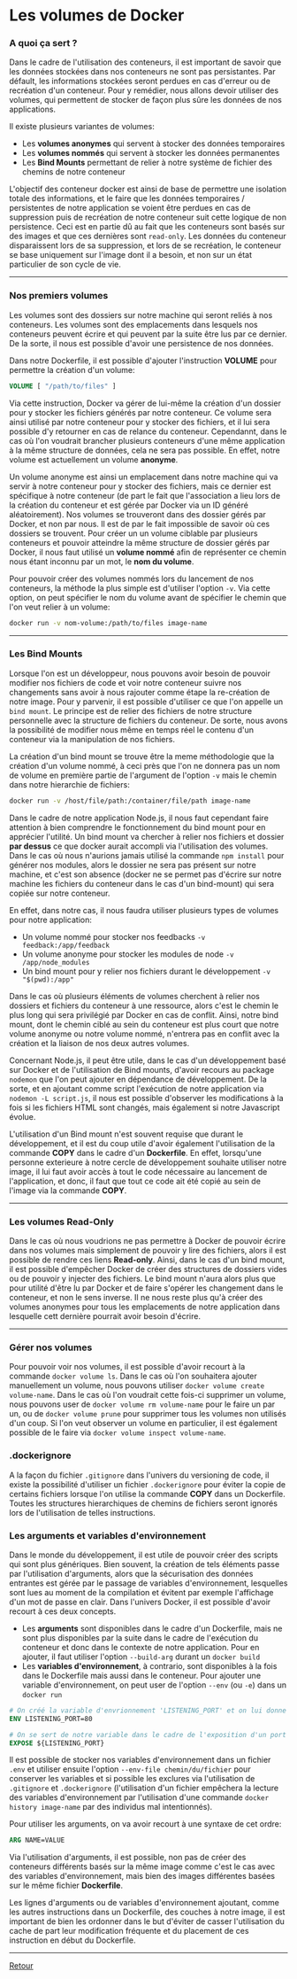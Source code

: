 # Les volumes de Docker

### A quoi ça sert ?

Dans le cadre de l'utilisation des conteneurs, il est important de savoir que les données stockées dans nos conteneurs ne sont pas persistantes. Par défault, les informations stockées seront perdues en cas d'erreur ou de recréation d'un conteneur. Pour y remédier, nous allons devoir utiliser des volumes, qui permettent de stocker de façon plus sûre les données de nos applications.

Il existe plusieurs variantes de volumes:
- Les **volumes anonymes** qui servent à stocker des données temporaires
- Les **volumes nommés** qui servent à stocker les données permanentes
- Les **Bind Mounts** permettant de relier à notre système de fichier des chemins de notre conteneur

L'objectif des conteneur docker est ainsi de base de permettre une isolation totale des informations, et le faire que les données temporaires / persistentes de notre application se voient être perdues en cas de suppression puis de recréation de notre conteneur suit cette logique de non persistence. Ceci est en partie dû au fait que les conteneurs sont basés sur des images et que ces dernières sont `read-only`. Les données du conteneur disparaissent lors de sa suppression, et lors de se recréation, le conteneur se base uniquement sur l'image dont il a besoin, et non sur un état particulier de son cycle de vie.

---

### Nos premiers volumes

Les volumes sont des dossiers sur notre machine qui seront reliés à nos conteneurs. Les volumes sont des emplacements dans lesquels nos conteneurs peuvent écrire et qui peuvent par la suite être lus par ce dernier. De la sorte, il nous est possible d'avoir une persistence de nos données.

Dans notre Dockerfile, il est possible d'ajouter l'instruction **VOLUME** pour permettre la création d'un volume:

```dockerfile
VOLUME [ "/path/to/files" ]
```

Via cette instruction, Docker va gérer de lui-même la création d'un dossier pour y stocker les fichiers générés par notre conteneur. Ce volume sera ainsi utilisé par notre conteneur pour y stocker des fichiers, et il lui sera possible d'y retourner en cas de relance du conteneur. Cependannt, dans le cas où l'on voudrait brancher plusieurs conteneurs d'une même application à la même structure de données, cela ne sera pas possible. En effet, notre volume est actuellement un volume **anonyme**. 

Un volume anonyme est ainsi un emplacement dans notre machine qui va servir à notre conteneur pour y stocker des fichiers, mais ce dernier est spécifique à notre conteneur (de part le fait que l'association a lieu lors de la création du conteneur et est gérée par Docker via un ID généré aléatoirement). Nos volumes se trouveront dans des dossier gérés par Docker, et non par nous. Il est de par le fait impossible de savoir où ces dossiers se trouvent. Pour créer un un volume ciblable par plusieurs conteneurs et pouvoir atteindre la même structure de dossier gérés par Docker, il nous faut utilisé un **volume nommé** afin de représenter ce chemin nous étant inconnu par un mot, le **nom du volume**.

Pour pouvoir créer des volumes nommés lors du lancement de nos conteneurs, la méthode la plus simple est d'utiliser l'option `-v`. Via cette option, on peut spécifier le nom du volume avant de spécifier le chemin que l'on veut relier à un volume:

```bash
docker run -v nom-volume:/path/to/files image-name
```

---

### Les Bind Mounts

Lorsque l'on est un développeur, nous pouvons avoir besoin de pouvoir modifier nos fichiers de code et voir notre conteneur suivre nos changements sans avoir à nous rajouter comme étape la re-création de notre image. Pour y parvenir, il est possible d'utiliser ce que l'on appelle un `bind mount`. Le principe est de relier des fichiers de notre structure personnelle avec la structure de fichiers du conteneur. De sorte, nous avons la possibilité de modifier nous même en temps réel le contenu d'un conteneur via la manipulation de nos fichiers. 

La création d'un bind mount se trouve être la meme méthodologie que la création d'un volume nommé, à ceci près que l'on ne donnera pas un nom de volume en première partie de l'argument de l'option `-v` mais le chemin dans notre hierarchie de fichiers:

```bash
docker run -v /host/file/path:/container/file/path image-name
```

Dans le cadre de notre application Node.js, il nous faut cependant faire attention à bien comprendre le fonctionnement du bind mount pour en apprécier l'utilité. Un bind mount va chercher à relier nos fichiers et dossier **par dessus** ce que docker aurait accompli via l'utilisation des volumes. Dans le cas où nous n'aurions jamais utilisé la commande `npm install` pour générer nos modules, alors le dossier ne sera pas présent sur notre machine, et c'est son absence (docker ne se permet pas d'écrire sur notre machine les fichiers du conteneur dans le cas d'un bind-mount) qui sera copiée sur notre conteneur.

En effet, dans notre cas, il nous faudra utiliser plusieurs types de volumes pour notre application: 

- Un volume nommé pour stocker nos feedbacks `-v feedback:/app/feedback`
- Un volume anonyme pour stocker les modules de node `-v /app/node_modules`
- Un bind mount pour y relier nos fichiers durant le développement `-v "$(pwd):/app"`

Dans le cas où plusieurs éléments de volumes cherchent à relier nos dossiers et fichiers du conteneur à une ressource, alors c'est le chemin le plus long qui sera privilégié par Docker en cas de conflit. Ainsi, notre bind mount, dont le chemin ciblé au sein du conteneur est plus court que notre volume anonyme ou notre volume nommé, n'entrera pas en conflit avec la création et la liaison de nos deux autres volumes.

Concernant Node.js, il peut être utile, dans le cas d'un développement basé sur Docker et de l'utilisation de Bind mounts, d'avoir recours au package `nodemon` que l'on peut ajouter en dépendance de développement. De la sorte, et en ajoutant comme script l'exécution de notre application via `nodemon -L script.js`, il nous est possible d'observer les modifications à la fois si les fichiers HTML sont changés, mais également si notre Javascript évolue.

L'utilisation d'un Bind mount n'est souvent requise que durant le développement, et il est du coup utile d'avoir également l'utilisation de la commande **COPY** dans le cadre d'un **Dockerfile**. En effet, lorsqu'une personne exterieure à notre cercle de développement souhaite utiliser notre image, il lui faut avoir accès à tout le code nécessaire au lancement de l'application, et donc, il faut que tout ce code ait été copié au sein de l'image via la commande **COPY**.

---

### Les volumes Read-Only

Dans le cas où nous voudrions ne pas permettre à Docker de pouvoir écrire dans nos volumes mais simplement de pouvoir y lire des fichiers, alors il est possible de rendre ces liens **Read-only**. Ainsi, dans le cas d'un bind mount, il est possible d'empêcher Docker de créer des structures de dossiers vides ou de pouvoir y injecter des fichiers. Le bind mount n'aura alors plus que pour utilité d'être lu par Docker et de faire s'opérer les changement dans le conteneur, et non le sens inverse. Il ne nous reste plus qu'à créer des volumes anonymes pour tous les emplacements de notre application dans lesquelle cett dernière pourrait avoir besoin d'écrire.

---

### Gérer nos volumes

Pour pouvoir voir nos volumes, il est possible d'avoir recourt à la commande `docker volume ls`. Dans le cas où l'on souhaitera ajouter manuellement un volume, nous pouvons utiliser `docker volume create volume-name`. Dans le cas où l'on voudrait cette fois-ci supprimer un volume, nous pouvons user de `docker volume rm volume-name` pour le faire un par un, ou de `docker volume prune` pour supprimer tous les volumes non utilisés d'un coup. Si l'on veut observer un volume en particulier, il est également possible de le faire via `docker volume inspect volume-name`.

### .dockerignore

A la façon du fichier `.gitignore` dans l'univers du versioning de code, il existe la possibilité d'utiliser un fichier `.dockerignore` pour éviter la copie de certains fichiers lorsque l'on utilise la commande **COPY** dans un Dockerfile. Toutes les structures hierarchiques de chemins de fichiers seront ignorés lors de l'utilisation de telles instructions.

### Les arguments et variables d'environnement

Dans le monde du développement, il est utile de pouvoir créer des scripts qui sont plus génériques. Bien souvent, la création de tels éléments passe par l'utilisation d'arguments, alors que la sécurisation des données entrantes est gérée par le passage de variables d'environnement, lesquelles sont lues au moment de la compilation et évitent par exemple l'affichage d'un mot de passe en clair. Dans l'univers Docker, il est possible d'avoir recourt à ces deux concepts. 

* Les **arguments** sont disponibles dans le cadre d'un Dockerfile, mais ne sont plus disponibles par la suite dans le cadre de l'exécution du conteneur et donc dans le contexte de notre application. Pour en ajouter, il faut utiliser l'option `--build-arg` durant un `docker build`
* Les **variables d'environnement**, à contrario, sont disponibles à la fois dans le Dockerfile mais aussi dans le conteneur. Pour ajouter une variable d'environnement, on peut user de l'option `--env` (ou `-e`) dans un `docker run`

```dockerfile
# On créé la variable d'envrionnement 'LISTENING_PORT' et on lui donne comme valeur 80 par défaut (modifiable via --env LISTENING_PORT=1234)
ENV LISTENING_PORT=80

# On se sert de notre variable dans le cadre de l'exposition d'un port du conteneur
EXPOSE ${LISTENING_PORT}
```

Il est possible de stocker nos variables d'environnement dans un fichier `.env` et utiliser ensuite l'option `--env-file chemin/du/fichier` pour conserver les variables et si possible les exclures via l'utilisation de `.gitignore` et `.dockerignore` (l'utilisation d'un fichier empêchera la lecture des variables d'environnement par l'utilisation d'une commande `docker history image-name` par des individus mal intentionnés).

Pour utiliser les arguments, on va avoir recourt à une syntaxe de cet ordre: 

```dockerfile
ARG NAME=VALUE
```

Via l'utilisation d'arguments, il est possible, non pas de créer des conteneurs différents basés sur la même image comme c'est le cas avec des variables d'environnement, mais bien des images différentes basées sur le même fichier **Dockerfile**.

Les lignes d'arguments ou de variables d'environnement ajoutant, comme les autres instructions dans un Dockerfile, des couches à notre image, il est important de bien les ordonner dans le but d'éviter de casser l'utilisation du cache de part leur modification fréquente et du placement de ces instruction en début du Dockerfile.

---

[Retour](../../README.md)